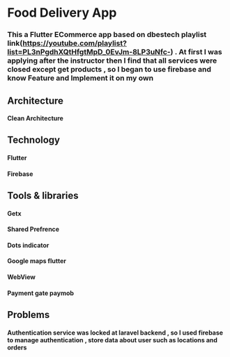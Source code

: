 # Food Delivery App 

### This a Flutter ECommerce app based on dbestech playlist link(https://youtube.com/playlist?list=PL3nPgdhXQtHfgtMpD_0EvJm-8LP3uNfc-) . At first I was applying after the instructor then I find that all services were closed except get products , so I began to use firebase and know Feature and Implement it on my own 

## Architecture 
#### Clean Architecture

## Technology
#### Flutter
#### Firebase

## Tools & libraries
#### Getx  
#### Shared Prefrence 
#### Dots indicator 
#### Google maps flutter
#### WebView
#### Payment gate paymob


## Problems
#### Authentication service was locked at laravel backend , so I used firebase to manage authentication , store data about user such as locations and orders
